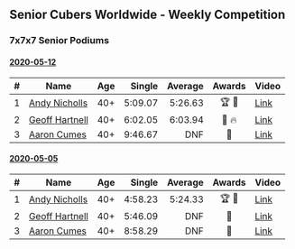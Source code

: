 ## Senior Cubers Worldwide - Weekly Competition
### 7x7x7 Senior Podiums
#### [2020-05-12](results/2020-05-12.md)

| # | Name | Age | Single | Average | Awards | Video |
| :--: | -- | :--: | --: | --: | :--: | -- |
| 1 | [Andy Nicholls](../persons/andy_nicholls.md) | 40+ | 5:09.07 | 5:26.63 | 🏆 🥇 | [Link](https://www.facebook.com/events/276138643524223/permalink/276775160127238/) |
| 2 | [Geoff Hartnell](../persons/geoff_hartnell.md) | 40+ | 6:02.05 | 6:03.94 | 🥈 🔥 | [Link](https://www.facebook.com/events/276138643524223/permalink/276382340166520/) |
| 3 | [Aaron Cumes](../persons/aaron_cumes.md) | 40+ | 9:46.67 | DNF | 🥉 | [Link](https://www.facebook.com/events/276138643524223/permalink/276285016842919/) |

#### [2020-05-05](results/2020-05-05.md)

| # | Name | Age | Single | Average | Awards | Video |
| :--: | -- | :--: | --: | --: | :--: | -- |
| 1 | [Andy Nicholls](../persons/andy_nicholls.md) | 40+ | 4:58.23 | 5:24.33 | 🏆 🥇 | [Link](https://www.facebook.com/events/557526585195168/permalink/558592678421892/) |
| 2 | [Geoff Hartnell](../persons/geoff_hartnell.md) | 40+ | 5:46.09 | DNF | 🥈 | [Link](https://www.facebook.com/events/557526585195168/permalink/557747151839778/) |
| 3 | [Aaron Cumes](../persons/aaron_cumes.md) | 40+ | 8:58.29 | DNF | 🥉 | [Link](https://www.facebook.com/events/557526585195168/permalink/557741281840365/) |


<!-- Global site tag (gtag.js) - Google Analytics -->
<script async src="https://www.googletagmanager.com/gtag/js?id=UA-86348435-3"></script>
<script>window.dataLayer = window.dataLayer || []; function gtag() {dataLayer.push(arguments);} gtag('js', new Date()); gtag('config', 'UA-86348435-3');</script>
